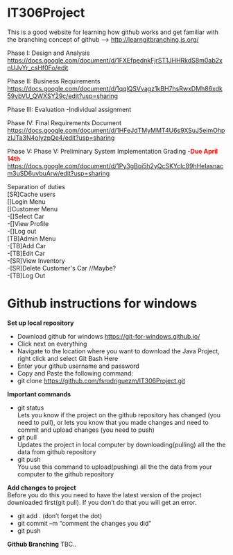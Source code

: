 # IT306Project

This is a good website for learning how github works and get familiar with the branching concept of github --> http://learngitbranching.js.org/

Phase I: Design and Analysis
https://docs.google.com/document/d/1FXEfpednkFjrST1JHHRkdS8m0ab2xnUJvYr_csHf0Fo/edit

Phase II: Business Requirements
https://docs.google.com/document/d/1qqlQSVvagz1kBH7hsRwxDMh86xdk59ybVU_QWXSY29c/edit?usp=sharing

Phase III: Evaluation
-Individual assignment

Phase IV: Final Requirements Document 
https://docs.google.com/document/d/1HFeJdTMyMMT4U6s9XSuJ5eimOhpzIJTa3N4oIyzpQe4/edit?usp=sharing

Phase V: Phase V: Preliminary System Implementation Grading <font color=red><b>-Due April 14th</b></font>
https://docs.google.com/document/d/1Py3gBoi5h2yQcSKYcIc89hHeIasnacm3uSD6uvbuArw/edit?usp=sharing

Separation of duties
</br>[SR]Cache users
</br>[]Login Menu
</br>[]Customer Menu
</br>  -[]Select Car
</br>  -[]View Profile
</br>  -[]Log out
</br>[TB]Admin Menu
</br>  -[TB]Add Car
</br>  -[TB]Edit Car
</br>  -[SR]View Inventory
</br>  -[SR]Delete Customer's Car //Maybe?
</br>  -[TB]Log Out

# Github instructions for windows

<b>Set up local repository</b>
- Download github for windows https://git-for-windows.github.io/
- Click next on everything
- Navigate to the location where you want to download the Java Project, right click and select Git Bash Here
- Enter your github username and password
- Copy and Paste the following command:
- git clone https://github.com/fsrodriguezm/IT306Project.git

<b>Important commands</b>
- git status
</br>Lets you know if the project on the github repository has changed (you need to pull), or lets you know that you made changes and need to commit and upload changes (you need to push)
- git pull 
</br>Updates the project in local computer by downloading(pulling) all the the data from github repository
- git push
</br>You use this command to upload(pushing) all the the data from your computer to the github repository

<b>Add changes to project</b>
</br>Before you do this you need to have the latest version of the project downloaded first(git pull). If you don’t do that you will get an error.
- git add . (don’t forget the dot)
- git commit –m “comment the changes you did”
- git push

<b>Github Branching</b>
TBC..

